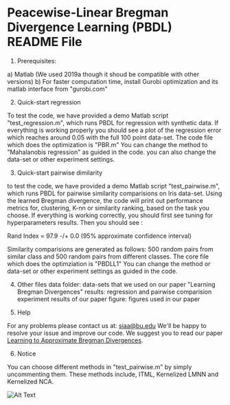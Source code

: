 Peacewise-Linear Bregman Divergence Learning (PBDL) README File
=================================================

1. Prerequisites:

a) Matlab (We used 2019a though it shoud be compatible with other versions)
b) For faster computation time, install Gurobi optimization and its matlab interface from "gurobi.com" 

2. Quick-start regression

To test the code, we have provided a demo Matlab script "test_regression.m", which runs
PBDL for regression with synthetic data. If everything is working properly you should
see a plot of the regression error which reaches around 0.05 with the full 100 point data-set.
The code file which does the optimization is "PBR.m"
You can change the method to "Mahalanobis regression" as guided in the code. you can also change 
the data-set or other experiment settings. 

3. Quick-start pairwise dimilarity

to test the code, we have provided a demo Matlab script "test_pairwise.m", which runs PBDL
for pairwise similarity comparisions on Iris data-set. Using the learned Bregman divergence,
the code will print out performance metrics for, clustering, K-nn or similarity ranking, 
based on the task you choose. If everything is working correctly, you should first see tuning for
hyperparameters results. Then you should see :

Rand Index = 97.9  -/+  0.0              (95%  approximate confidence interval)


Similarity comparisions are generated as follows: 500 random pairs from similar class and 500
random pairs from different classes. The core file which does the optimziation is "PBDLL1"
You can change the method or data-set or other experiment settings as guided in the code.

4. Other files
data folder: data-sets that we used on our paper "Learning Bregman Divergences"
results: regression and pairwise comparision experiment results of our paper
figure: figures used in our paper

5. Help

For any problems please contact us at: siaa@bu.edu We'll be happy to 
resolve your issue and improve our code.
We suggest you to read our paper [Learning to Approximate Bregman Divergences](https://arxiv.org/pdf/1905.11545.pdf).

6. Notice

You can choose different methods in "test_pairwise.m" by simply uncommenting them.
These methods include, ITML, Kernelized LMNN and Kernelized NCA.


![Alt Text](results/gifs/pic.png)
